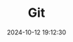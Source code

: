 ---
title: Git
date: 2024-10-12 19:12:30 
categories: [Tools, CS]
tags: [Basic, Computer tools]     # TAG names should always be lowercase
---